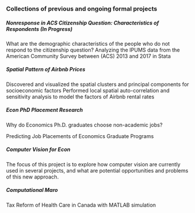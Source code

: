 ### Collections of previous and ongoing formal projects  

##### Nonresponse in ACS Citizenship Question: Characteristics of Respondents (In Progress)
What are the demographic characteristics of the people who do not respond to the citizenship question?
Analyzing the IPUMS data from the American Community Survey between (ACS) 2013 and 2017 in Stata



##### Spatial Pattern of Airbnb Prices	
Discovered and visualized the spatial clusters and principal components for socioeconomic factors
Performed local spatial auto-correlation and sensitivity analysis to model the factors of Airbnb rental rates


##### Econ PhD Placement Research	
Why do Economics Ph.D. graduates choose non-academic jobs?

Predicting Job Placements of Economics Graduate Programs

##### Computer Vision for Econ	
The focus of this project is to explore how computer vision are currently used in several projects, and what are potential opportunities and problems of this new approach.

##### Computational Maro	
Tax Reform of Health Care in Canada with MATLAB simulation
